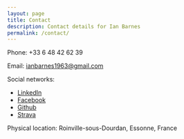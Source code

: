```yaml
---
layout: page
title: Contact
description: Contact details for Ian Barnes
permalink: /contact/
---
```


Phone: +33 6 48 42 62 39

Email: [ianbarnes1963@gmail.com](mailto:ianbarnes1963@gmail.com)

Social networks:

- [LinkedIn](https://www.linkedin.com/in/barnes1463)
- [Facebook](https://www.facebook.com/barnes1463)
- [Github](https://github.com/ian-barnes)
- [Strava](https://www.strava.com/athletes/barnes1463)

Physical location: Roinville-sous-Dourdan, Essonne, France
